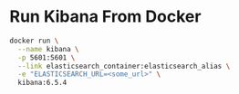 # Run Kibana From Docker

```bash
docker run \
  --name kibana \
  -p 5601:5601 \
  --link elasticsearch_container:elasticsearch_alias \
  -e "ELASTICSEARCH_URL=<some_url>" \
  kibana:6.5.4
```